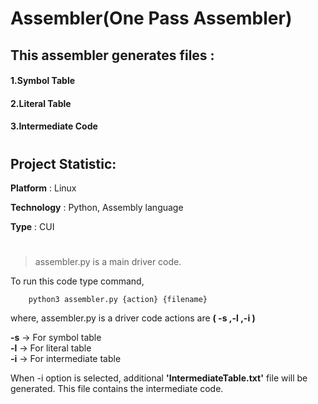  # Assembler(One Pass Assembler) 
 
 ## This assembler generates files : 
 #### 1.Symbol Table
 #### 2.Literal Table
 #### 3.Intermediate Code

#

## Project Statistic:

**Platform** : Linux

**Technology** : Python, Assembly language

**Type** : CUI

#

> assembler.py is a main driver code. 
  
  To run this code type command,

        python3 assembler.py {action} {filename}


where, assembler.py is a driver code actions are **( -s ,-l ,-i )** 

**-s** -> For symbol table   
**-l** -> For literal table    
**-i** -> For intermediate table 

When -i option is selected, 
additional **'IntermediateTable.txt'** file will be generated. 
This file contains the intermediate code.

#
